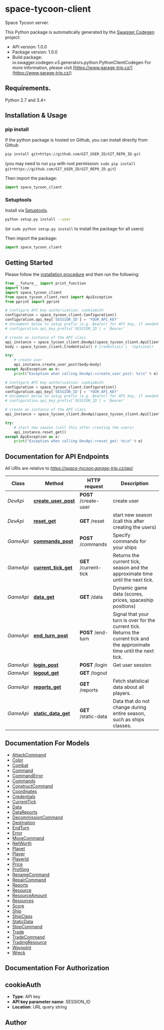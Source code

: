 # space-tycoon-client
Space Tycoon server.

This Python package is automatically generated by the [Swagger Codegen](https://github.com/swagger-api/swagger-codegen) project:

- API version: 1.0.0
- Package version: 1.0.0
- Build package: io.swagger.codegen.v3.generators.python.PythonClientCodegen
For more information, please visit [https://www.garage-trip.cz/](https://www.garage-trip.cz/)

## Requirements.

Python 2.7 and 3.4+

## Installation & Usage
### pip install

If the python package is hosted on Github, you can install directly from Github

```sh
pip install git+https://github.com/GIT_USER_ID/GIT_REPO_ID.git
```
(you may need to run `pip` with root permission: `sudo pip install git+https://github.com/GIT_USER_ID/GIT_REPO_ID.git`)

Then import the package:
```python
import space_tycoon_client 
```

### Setuptools

Install via [Setuptools](http://pypi.python.org/pypi/setuptools).

```sh
python setup.py install --user
```
(or `sudo python setup.py install` to install the package for all users)

Then import the package:
```python
import space_tycoon_client
```

## Getting Started

Please follow the [installation procedure](#installation--usage) and then run the following:

```python
from __future__ import print_function
import time
import space_tycoon_client
from space_tycoon_client.rest import ApiException
from pprint import pprint

# Configure API key authorization: cookieAuth
configuration = space_tycoon_client.Configuration()
configuration.api_key['SESSION_ID'] = 'YOUR_API_KEY'
# Uncomment below to setup prefix (e.g. Bearer) for API key, if needed
# configuration.api_key_prefix['SESSION_ID'] = 'Bearer'

# create an instance of the API class
api_instance = space_tycoon_client.DevApi(space_tycoon_client.ApiClient(configuration))
body = space_tycoon_client.Credentials() # Credentials |  (optional)

try:
    # create user
    api_instance.create_user_post(body=body)
except ApiException as e:
    print("Exception when calling DevApi->create_user_post: %s\n" % e)

# Configure API key authorization: cookieAuth
configuration = space_tycoon_client.Configuration()
configuration.api_key['SESSION_ID'] = 'YOUR_API_KEY'
# Uncomment below to setup prefix (e.g. Bearer) for API key, if needed
# configuration.api_key_prefix['SESSION_ID'] = 'Bearer'

# create an instance of the API class
api_instance = space_tycoon_client.DevApi(space_tycoon_client.ApiClient(configuration))

try:
    # start new season (call this after creating the users)
    api_instance.reset_get()
except ApiException as e:
    print("Exception when calling DevApi->reset_get: %s\n" % e)
```

## Documentation for API Endpoints

All URIs are relative to *https://space-tycoon.garage-trip.cz/api/*

Class | Method | HTTP request | Description
------------ | ------------- | ------------- | -------------
*DevApi* | [**create_user_post**](docs/DevApi.md#create_user_post) | **POST** /create-user | create user
*DevApi* | [**reset_get**](docs/DevApi.md#reset_get) | **GET** /reset | start new season (call this after creating the users)
*GameApi* | [**commands_post**](docs/GameApi.md#commands_post) | **POST** /commands | Specify commands for your ships
*GameApi* | [**current_tick_get**](docs/GameApi.md#current_tick_get) | **GET** /current-tick | Returns the current tick, season and the approximate time until the next tick.
*GameApi* | [**data_get**](docs/GameApi.md#data_get) | **GET** /data | Dynamic game data (scores, prices, spaceship positions)
*GameApi* | [**end_turn_post**](docs/GameApi.md#end_turn_post) | **POST** /end-turn | Signal that your turn is over for the current tick. Returns the current tick and the approximate time until the next tick.
*GameApi* | [**login_post**](docs/GameApi.md#login_post) | **POST** /login | Get user session
*GameApi* | [**logout_get**](docs/GameApi.md#logout_get) | **GET** /logout | 
*GameApi* | [**reports_get**](docs/GameApi.md#reports_get) | **GET** /reports | Fetch statistical data about all players.
*GameApi* | [**static_data_get**](docs/GameApi.md#static_data_get) | **GET** /static-data | Data that do not change during entire season, such as ships classes.

## Documentation For Models

 - [AttackCommand](docs/AttackCommand.md)
 - [Color](docs/Color.md)
 - [Combat](docs/Combat.md)
 - [Command](docs/Command.md)
 - [CommandError](docs/CommandError.md)
 - [Commands](docs/Commands.md)
 - [ConstructCommand](docs/ConstructCommand.md)
 - [Coordinates](docs/Coordinates.md)
 - [Credentials](docs/Credentials.md)
 - [CurrentTick](docs/CurrentTick.md)
 - [Data](docs/Data.md)
 - [DataReports](docs/DataReports.md)
 - [DecommissionCommand](docs/DecommissionCommand.md)
 - [Destination](docs/Destination.md)
 - [EndTurn](docs/EndTurn.md)
 - [Error](docs/Error.md)
 - [MoveCommand](docs/MoveCommand.md)
 - [NetWorth](docs/NetWorth.md)
 - [Planet](docs/Planet.md)
 - [Player](docs/Player.md)
 - [PlayerId](docs/PlayerId.md)
 - [Price](docs/Price.md)
 - [Profiling](docs/Profiling.md)
 - [RenameCommand](docs/RenameCommand.md)
 - [RepairCommand](docs/RepairCommand.md)
 - [Reports](docs/Reports.md)
 - [Resource](docs/Resource.md)
 - [ResourceAmount](docs/ResourceAmount.md)
 - [Resources](docs/Resources.md)
 - [Score](docs/Score.md)
 - [Ship](docs/Ship.md)
 - [ShipClass](docs/ShipClass.md)
 - [StaticData](docs/StaticData.md)
 - [StopCommand](docs/StopCommand.md)
 - [Trade](docs/Trade.md)
 - [TradeCommand](docs/TradeCommand.md)
 - [TradingResource](docs/TradingResource.md)
 - [Waypoint](docs/Waypoint.md)
 - [Wreck](docs/Wreck.md)

## Documentation For Authorization


## cookieAuth

- **Type**: API key
- **API key parameter name**: SESSION_ID
- **Location**: URL query string


## Author


